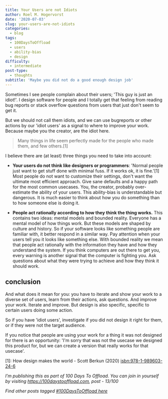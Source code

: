 ```yaml
---
title: Your Users are not Idiots
author: Roel M. Hogervorst
date: '2020-07-03'
slug: your-users-are-not-idiots
categories:
  - blog
tags:
  - 100DaysToOffload
  - users
  - ability-bias
  - design
difficulty:
  - intermediate
post-type:
  - thoughts
subtitle: 'Maybe you did not do a good enough design job'
---
```


Sometimes I see people complain about their users; 'This guy is just an idiot!'. I design software for people and I totally get that feeling from reading bug reports
or stack overflow questions from users that just don't seem to get it.  

But we should not call them idiots, and we can use bugreports or other actions by our 'idiot users' as a signal to where to improve your work. Because maybe you the creator, are the idiot here.

> Many things in life seem perfectly made for the people who made them, and few others.[1]

I believe there are (at least) three things you need to take into account:

- **Your users do not think like designers or programmers**: 'Normal people just want to get stuff done with minimal fuss. If it works ok, it is fine.'[1] Most people do not want to customize their settings, don't want the ultimate most efficient approach. Give sane defaults and a happy path for the most common usecases. You, the creator, probably over-estimate the ability of your users. This ability-bias is understandable but dangerous. It is much easier to think about how you do something than to how someone else is doing it.

- **People act rationally according to how they think the thing works.** This contains two ideas: mental models and bounded reality. Everyone has a mental model of how things work. But these models are shaped by culture and history. So if your software looks like something people are familiar with, it better respond in a similar way. Pay attention when your users tell you it looks like something else. With bounded reality we mean that people act rationally with the information they have and how they understand the system. If you think computers are out there to get you, every warning is another signal that the computer is fighting you. Ask questions about what they were trying to achieve and how they think it should work. 


## conclusion
And what does it mean for you: you have to iterate and show your work to a diverse set of users, learn from their actions, ask questions. And improve your work. Iterate and improve. 
But design is also specific, specific to certain users doing some action. 

So if you have 'idiot users', investigate if you did not design it right for them, or if they were not the target audience. 

If you notice that people are using your work for a thing it was not designed for there is an opportunity: 'I'm sorry that was not the usecase we designed this product for, but we can create a version that really works for that usecase'.


[1]: How design makes the world - Scott Berkun (2020) [isbn:978-1-989603-24-6](https://isbnsearch.org/isbn/9781989603246)

*I’m publishing this as part of 100 Days To Offload. You can join in yourself by visiting https://100daystooffload.com, post - 13/100*

*Find other posts tagged  [#100DaysToOffload here](https://notes.rmhogervorst.nl/tags/100DaysToOffload/)*
